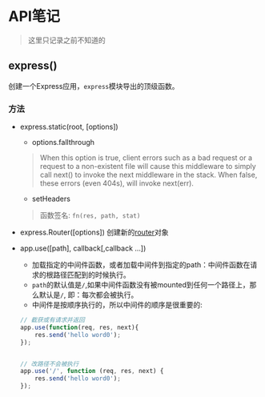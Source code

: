 # API笔记

> 这里只记录之前不知道的

## express()
创建一个Express应用，`express`模块导出的顶级函数。

### 方法
- express.static(root, [options])

    - options.fallthrough
    > When this option is true, client errors such as a bad request or a request to
    > a non-existent file will cause this middleware to simply call next() to invoke
    > the next middleware in the stack. When false, these errors (even 404s), will
    > invoke next(err).

    - setHeaders
    > 函数签名: `fn(res, path, stat)`

- express.Router([options])
创建新的[router](http://expressjs.com/en/4x/api.html#router)对象

- app.use([path], callback[,callback ...])

    - 加载指定的中间件函数，或者加载中间件到指定的path：中间件函数在请求的根路径匹配到的时候执行。
    - `path`的默认值是`/`,如果中间件函数没有被mounted到任何一个路径上，那么默认是`/`, 即：每次都会被执行。
    - 中间件是按顺序执行的，所以中间件的顺序是很重要的:
    ``` javascript
    // 截获或有请求并返回
    app.use(function(req, res, next){
        res.send('hello word0');
    });


    // 改路径不会被执行
    app.use('/', function (req, res, next) {
        res.send('hello word0');
    });
    ```